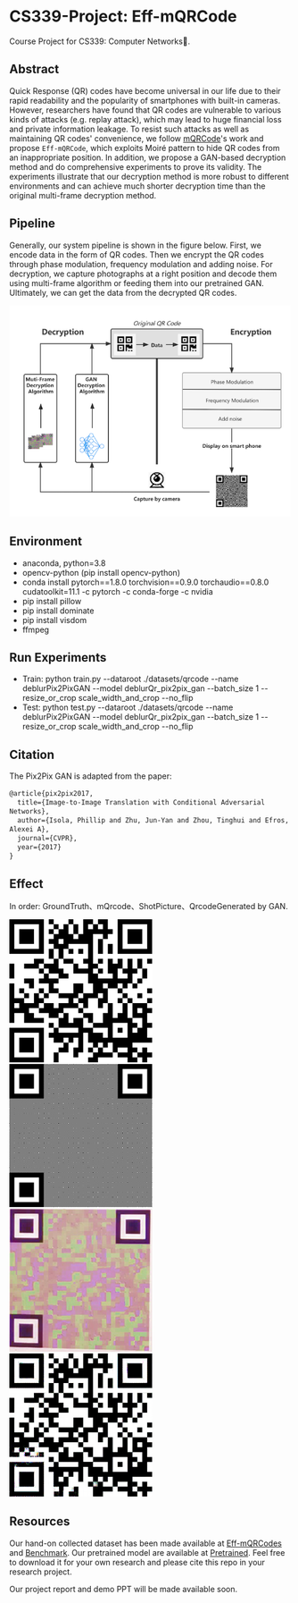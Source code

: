 # CS339-Project: Eff-mQRCode
Course Project for CS339: Computer Networks🤗.

## Abstract
Quick Response (QR) codes have become universal in our life due to their rapid readability and the popularity of smartphones with built-in cameras. However, researchers have found that QR codes are vulnerable to various kinds of attacks (e.g. replay attack), which may lead to huge financial loss and private information leakage. To resist such attacks as well as maintaining QR codes' convenience, we follow [mQRCode](https://dl.acm.org/doi/10.1145/3300061.3345428)'s work and propose `Eff-mQRCode`, which exploits Moiré pattern to hide QR codes from an inappropriate position. In addition, we propose a GAN-based decryption method and do comprehensive experiments to prove its validity. The experiments illustrate that our decryption method is more robust to different environments and can achieve much shorter decryption time than the original multi-frame decryption method.

## Pipeline
Generally, our system pipeline is shown in the figure below. First, we encode data in the form of QR codes. Then we encrypt the QR codes through phase modulation, frequency modulation and adding noise. For decryption, we capture photographs at a right position and decode them using multi-frame algorithm or feeding them into our pretrained GAN. Ultimately, we can get the data from the decrypted QR codes.

![pipeline](figures/pipeline.png)

## Environment
- anaconda, python=3.8
- opencv-python (pip install opencv-python)
- conda install pytorch==1.8.0 torchvision==0.9.0 torchaudio==0.8.0 cudatoolkit=11.1 -c pytorch -c conda-forge -c nvidia
- pip install pillow
- pip install dominate
- pip install visdom
- ffmpeg

## Run Experiments
- Train: python train.py --dataroot ./datasets/qrcode --name deblurPix2PixGAN --model deblurQr_pix2pix_gan  --batch_size 1 --resize_or_crop scale_width_and_crop --no_flip
- Test: python test.py --dataroot ./datasets/qrcode --name deblurPix2PixGAN --model deblurQr_pix2pix_gan  --batch_size 1 --resize_or_crop scale_width_and_crop --no_flip

## Citation
The Pix2Pix GAN is adapted from the paper:
```
@article{pix2pix2017,
  title={Image-to-Image Translation with Conditional Adversarial Networks},
  author={Isola, Phillip and Zhu, Jun-Yan and Zhou, Tinghui and Efros, Alexei A},
  journal={CVPR},
  year={2017}
}
```

## Effect

In order: GroundTruth、mQrcode、ShotPicture、QrcodeGenerated by GAN.

![groundTruth](figures/groundTruth.png)  ![encrypt](figures/encrypt.png)  ![shot](figures/shot.png)  ![generate](figures/generate.png) 

## Resources
Our hand-on collected dataset has been made available at [Eff-mQRCodes](https://drive.google.com/file/d/1TFHg0rNOhAOIOwcuedv_eQ38C-L_gmg2/view?usp=sharing) and [Benchmark](https://drive.google.com/file/d/1d4sOjKMngOD0Jn6Bm4c1ypDAX4EheaIA/view?usp=sharing). Our pretrained model are available at [Pretrained](https://drive.google.com/file/d/10OVynLqhSwo-hiAxdZ6nbY9gbidNYVMo/view?usp=sharing). Feel free to download it for your own research and please cite this repo in your research project.

Our project report and demo PPT will be made available soon.

